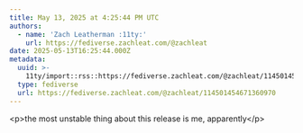 ```yaml
---
title: May 13, 2025 at 4:25:44 PM UTC
authors:
  - name: 'Zach Leatherman :11ty:'
    url: https://fediverse.zachleat.com/@zachleat
date: 2025-05-13T16:25:44.000Z
metadata:
  uuid: >-
    11ty/import::rss::https://fediverse.zachleat.com/@zachleat/114501454671360970
  type: fediverse
  url: https://fediverse.zachleat.com/@zachleat/114501454671360970
---
```

\<p>the most unstable thing about this release is me, apparently\</p>